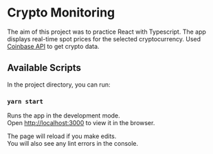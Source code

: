 # Crypto Monitoring

The aim of this project was to practice React with Typescript. The app displays real-time spot prices for the selected cryptocurrency. Used [Coinbase API](https://developers.coinbase.com/) to get crypto data.

## Available Scripts

In the project directory, you can run:

### `yarn start`

Runs the app in the development mode.\
Open [http://localhost:3000](http://localhost:3000) to view it in the browser.

The page will reload if you make edits.\
You will also see any lint errors in the console.
